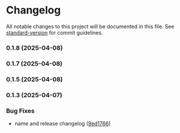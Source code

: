 # Changelog

All notable changes to this project will be documented in this file. See [standard-version](https://github.com/conventional-changelog/standard-version) for commit guidelines.

### 0.1.8 (2025-04-08)

### 0.1.7 (2025-04-08)

### 0.1.5 (2025-04-08)

### 0.1.3 (2025-04-07)


### Bug Fixes

* name and release changelog ([9ed1766](https://github.com/raphaelkieling/NestMCP/commit/9ed1766b1c021ee5e10ec64a0b4c70e3e20b0a04))
